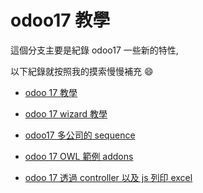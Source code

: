 # odoo17 教學

這個分支主要是紀錄 odoo17 一些新的特性,

以下紀錄就按照我的摸索慢慢補充 :smile:

- [odoo 17 教學](demo_expense_tutorial_v1)

- [odoo 17 wizard 教學](demo_odoo_tutorial_wizard)

- [odoo17 多公司的 sequence](demo_multi_company_sequence)

- [odoo 17 OWL 範例 addons](demo_owl_tutorial)

- [odoo 17 透過 controller 以及 js 列印 excel](demo_expense_excel_report)